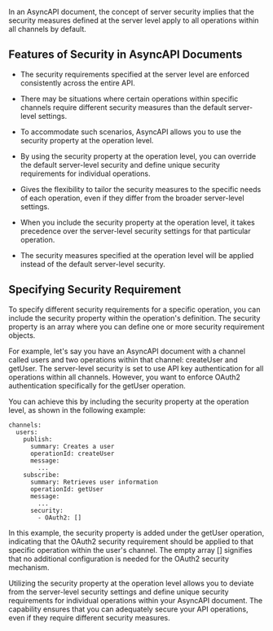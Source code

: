 In an AsyncAPI document, the concept of server security implies that the security measures defined at the server level apply to all operations within all channels by default. 

## Features of Security in AsyncAPI Documents

- The security requirements specified at the server level are enforced consistently across the entire API.

- There may be situations where certain operations within specific channels require different security measures than the default server-level settings.

- To accommodate such scenarios, AsyncAPI allows you to use the security property at the operation level.

- By using the security property at the operation level, you can override the default server-level security and define unique security requirements for individual operations.

- Gives the flexibility to tailor the security measures to the specific needs of each operation, even if they differ from the broader server-level settings.

- When you include the security property at the operation level, it takes precedence over the server-level security settings for that particular operation.

- The security measures specified at the operation level will be applied instead of the default server-level security.

## Specifying Security Requirement 

To specify different security requirements for a specific operation, you can include the security property within the operation's definition. 
The security property is an array where you can define one or more security requirement objects.

For example, let's say you have an AsyncAPI document with a channel called users and two operations within that channel: createUser and getUser. 
The server-level security is set to use API key authentication for all operations within all channels. 
However, you want to enforce OAuth2 authentication specifically for the getUser operation.

You can achieve this by including the security property at the operation level, as shown in the following example:

```
channels:
  users:
    publish:
      summary: Creates a user
      operationId: createUser
      message:
        ...
    subscribe:
      summary: Retrieves user information
      operationId: getUser
      message:
        ...
      security:
        - OAuth2: []
```

In this example, the security property is added under the getUser operation, indicating that the OAuth2 security requirement should be applied to that specific operation within the user's channel. The empty array [] signifies that no additional configuration is needed for the OAuth2 security mechanism.

Utilizing the security property at the operation level allows you to deviate from the server-level security settings and define unique security requirements for individual operations within your AsyncAPI document. The capability ensures that you can adequately secure your API operations, even if they require different security measures.